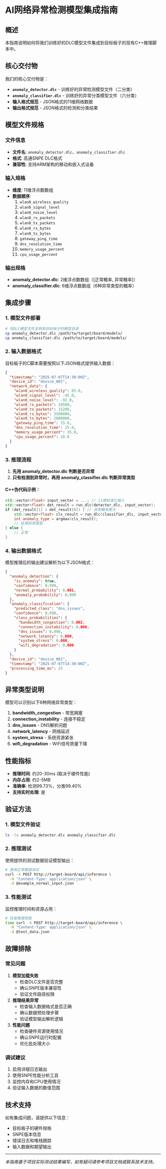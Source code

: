 # AI网络异常检测模型集成指南

## 概述

本指南说明如何将我们训练好的DLC模型文件集成到目标板子的现有C++推理脚本中。

## 核心交付物

我们的核心交付物是：

- **`anomaly_detector.dlc`** - 训练好的异常检测模型文件（二分类）
- **`anomaly_classifier.dlc`** - 训练好的异常分类模型文件（六分类）
- **输入格式规范** - JSON格式的11维网络数据
- **输出格式规范** - JSON格式的检测和分类结果

## 模型文件规格

### 文件信息

- **文件名**: `anomaly_detector.dlc`、`anomaly_classifier.dlc`
- **格式**: 高通SNPE DLC格式
- **兼容性**: 支持ARM架构的移动和嵌入式设备

### 输入规格

- **维度**: 11维浮点数数组
- **数据顺序**:
  1. `wlan0_wireless_quality`
  2. `wlan0_signal_level`
  3. `wlan0_noise_level`
  4. `wlan0_rx_packets`
  5. `wlan0_tx_packets`
  6. `wlan0_rx_bytes`
  7. `wlan0_tx_bytes`
  8. `gateway_ping_time`
  9. `dns_resolution_time`
  10. `memory_usage_percent`
  11. `cpu_usage_percent`

### 输出规格

- **anomaly_detector.dlc**: 2维浮点数数组（[正常概率, 异常概率]）
- **anomaly_classifier.dlc**: 6维浮点数数组（6种异常类型的概率）

## 集成步骤

### 1. 模型文件部署

```bash
# 将DLC模型文件复制到目标板子的模型目录
cp anomaly_detector.dlc /path/to/target/board/models/
cp anomaly_classifier.dlc /path/to/target/board/models/
```

### 2. 输入数据格式

目标板子的C脚本需要按照以下JSON格式提供输入数据：

```json
{
  "timestamp": "2025-07-07T14:30:00Z",
  "device_id": "device_001",
  "network_data": {
    "wlan0_wireless_quality": 85.0,
    "wlan0_signal_level": -45.0,
    "wlan0_noise_level": -92.0,
    "wlan0_rx_packets": 18500,
    "wlan0_tx_packets": 15200,
    "wlan0_rx_bytes": 3500000,
    "wlan0_tx_bytes": 2800000,
    "gateway_ping_time": 15.0,
    "dns_resolution_time": 25.0,
    "memory_usage_percent": 35.0,
    "cpu_usage_percent": 20.0
  }
}
```

### 3. 推理流程

1. **先用 anomaly_detector.dlc 判断是否异常**
2. **只有检测到异常时，再用 anomaly_classifier.dlc 判断异常类型**

#### C++伪代码示例：

```cpp
std::vector<float> input_vector = ...; // 11维标准化输入
std::vector<float> det_result = run_dlc(detector_dlc, input_vector);
if (det_result[1] > det_result[0]) { // 异常概率更大
    std::vector<float> cls_result = run_dlc(classifier_dlc, input_vector);
    int anomaly_type = argmax(cls_result);
    // 处理异常类型
} else {
    // 正常
}
```

### 4. 输出数据格式

模型推理后的输出建议解析为以下JSON格式：

```json
{
  "anomaly_detection": {
    "is_anomaly": true,
    "confidence": 0.999,
    "normal_probability": 0.001,
    "anomaly_probability": 0.999
  },
  "anomaly_classification": {
    "predicted_class": "dns_issues",
    "confidence": 0.998,
    "class_probabilities": {
      "bandwidth_congestion": 0.002,
      "connection_instability": 0.000,
      "dns_issues": 0.998,
      "network_latency": 0.000,
      "system_stress": 0.000,
      "wifi_degradation": 0.000
    }
  },
  "device_id": "device_001",
  "timestamp": "2025-07-07T14:30:00Z",
  "processing_time_ms": 25
}
```

## 异常类型说明

模型可以识别以下6种网络异常类型：

1. **bandwidth_congestion** - 带宽拥塞
2. **connection_instability** - 连接不稳定
3. **dns_issues** - DNS解析问题
4. **network_latency** - 网络延迟
5. **system_stress** - 系统资源紧张
6. **wifi_degradation** - WiFi信号质量下降

## 性能指标

- **推理时间**: 约20-30ms (取决于硬件性能)
- **内存占用**: 约2-5MB
- **准确率**: 检测99.73%，分类99.40%
- **支持实时处理**: 是

## 验证方法

### 1. 模型文件验证

```bash
ls -la anomaly_detector.dlc anomaly_classifier.dlc
```

### 2. 推理测试

使用提供的测试数据验证模型输出：

```bash
# 使用正常数据测试
curl -X POST http://target-board/api/inference \
  -H "Content-Type: application/json" \
  -d @example_normal_input.json
```

### 3. 性能测试

监控推理时间和资源占用：

```bash
# 检查推理性能
time curl -X POST http://target-board/api/inference \
  -H "Content-Type: application/json" \
  -d @test_data.json
```

## 故障排除

### 常见问题

1. **模型加载失败**
   - 检查DLC文件是否完整
   - 确认SNPE版本兼容性
   - 验证文件路径权限
2. **推理结果异常**
   - 检查输入数据格式是否正确
   - 确认数据预处理步骤
   - 验证模型输出解析逻辑
3. **性能问题**
   - 检查硬件资源使用情况
   - 确认SNPE运行时配置
   - 优化批处理大小

### 调试建议

1. 启用详细日志输出
2. 使用SNPE性能分析工具
3. 监控内存和CPU使用情况
4. 验证输入数据的数值范围

## 技术支持

如有集成问题，请提供以下信息：

- 目标板子的硬件规格
- SNPE版本信息
- 错误日志和堆栈跟踪
- 输入数据和期望输出

---

*本指南基于项目实际测试结果编写，如有疑问请参考项目文档或联系技术支持。*
